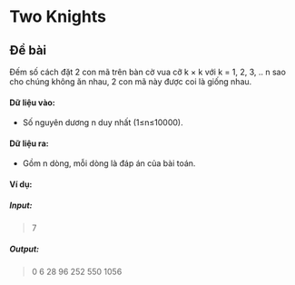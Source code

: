 # Two Knights
## Đề bài
Đếm số cách đặt 2 con mã trên bàn cờ vua cỡ k × k với k = 1, 2, 3, .. n sao cho chúng không ăn nhau, 2 con mã này được coi là giống nhau.
#### Dữ liệu vào:
- Số nguyên dương n duy nhất (1≤n≤10000).
#### Dữ liệu ra:
- Gồm n dòng, mỗi dòng là đáp án của bài toán.
#### Ví dụ:
##### Input:
>7
##### Output:
>0
>6
>28
>96
>252
>550
>1056

